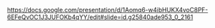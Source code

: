 <https://docs.google.com/presentation/d/1Aomq6-w4ibHUKX4voC8PF-6EFeQvOC1J3JUFOKb4qYY/edit#slide=id.g25840ade953_0_2161>

